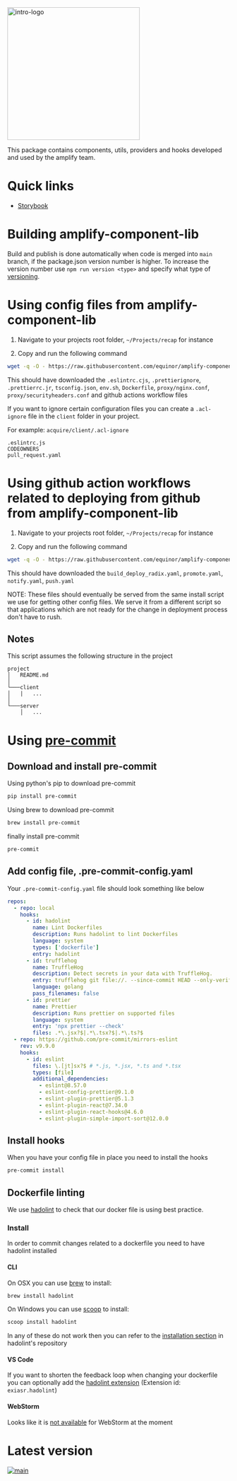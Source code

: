
<img alt="intro-logo" src="https://raw.githubusercontent.com/equinor/amplify-component-lib/main/static/amplify_logo.png" width="300px" />

This package contains components, utils, providers and hooks developed and used by the amplify team.

# Quick links

- [Storybook](https://storybook-amplify-components.app.radix.equinor.com/)

# Building amplify-component-lib

Build and publish is done automatically when code is merged into `main` branch, if the package.json version number is higher.
To increase the version number use `npm run version <type>` and specify what type of [versioning](https://github.com/theogravity/version-bump#quick-start-usage).

# Using config files from amplify-component-lib

1. Navigate to your projects root folder, `~/Projects/recap` for instance

2. Copy and run the following command

```bash
wget -q -O - https://raw.githubusercontent.com/equinor/amplify-component-lib/main/config/install.sh | bash
```


This should have downloaded the `.eslintrc.cjs`, `.prettierignore`, `.prettierrc.jr`, `tsconfig.json`, `env.sh`, `Dockerfile`, `proxy/nginx.conf`, `proxy/securityheaders.conf` and github actions workflow files

If you want to ignore certain configuration files you can create a `.acl-ignore` file in the `client` folder in your project.

For example: `acquire/client/.acl-ignore`
```
.eslintrc.js
CODEOWNERS
pull_request.yaml
```

# Using github action workflows related to deploying from github from amplify-component-lib

1. Navigate to your projects root folder, `~/Projects/recap` for instance

2. Copy and run the following command

```bash
wget -q -O - https://raw.githubusercontent.com/equinor/amplify-component-lib/main/config/install-deployment-files.sh | bash
```

This should have downloaded the `build_deploy_radix.yaml`, `promote.yaml`, `notify.yaml`, `push.yaml`

NOTE: These files should eventually be served from the same install script we use for getting other config files. We serve it from a different script so that applications which are not ready for the change in deployment process don't have to rush.

## Notes

This script assumes the following structure in the project

```
project
│   README.md
│
└───client
│   |   ...
│
└───server
    │   ...
```

# Using [pre-commit](https://pre-commit.com/)

## Download and install pre-commit

Using python's pip to download pre-commit

```bash
pip install pre-commit
```

Using brew to download pre-commit

```bash
brew install pre-commit
```

finally install pre-commit

```bash
pre-commit
```

## Add config file, .pre-commit-config.yaml

Your `.pre-commit-config.yaml` file should look something like below
```yaml
repos:
  - repo: local
    hooks:
      - id: hadolint
        name: Lint Dockerfiles
        description: Runs hadolint to lint Dockerfiles
        language: system
        types: ['dockerfile']
        entry: hadolint
      - id: trufflehog
        name: TruffleHog
        description: Detect secrets in your data with TruffleHog.
        entry: trufflehog git file://. --since-commit HEAD --only-verified --fail
        language: golang
        pass_filenames: false
      - id: prettier
        name: Prettier
        description: Runs prettier on supported files
        language: system
        entry: 'npx prettier --check'
        files: .*\.jsx?$|.*\.tsx?$|.*\.ts?$
  - repo: https://github.com/pre-commit/mirrors-eslint
    rev: v9.9.0
    hooks:
      - id: eslint
        files: \.[jt]sx?$ # *.js, *.jsx, *.ts and *.tsx
        types: [file]
        additional_dependencies:
          - eslint@8.57.0
          - eslint-config-prettier@9.1.0
          - eslint-plugin-prettier@5.1.3
          - eslint-plugin-react@7.34.0
          - eslint-plugin-react-hooks@4.6.0
          - eslint-plugin-simple-import-sort@12.0.0

```

## Install hooks

When you have your config file in place you need to install the hooks

```bash
pre-commit install
```


## Dockerfile linting

We use [hadolint](https://github.com/hadolint/hadolint) to check that our docker file is using best practice.

### Install

In order to commit changes related to a dockerfile you need to have hadolint installed

#### CLI

On OSX you can use [brew](https://brew.sh/) to install:

```bash
brew install hadolint
```

On Windows you can use [scoop](https://github.com/lukesampson/scoop) to install:

```bash
scoop install hadolint
```

In any of these do not work then you can refer to the [installation section](https://github.com/hadolint/hadolint?tab=readme-ov-file#install) in hadolint's repository

#### VS Code

If you want to shorten the feedback loop when changing your dockerfile you can optionally add the [hadolint extension](https://github.com/michaellzc/vscode-hadolint) (Extension id: `exiasr.hadolint`)

#### WebStorm

Looks like it is [not available](https://youtrack.jetbrains.com/issue/IJPL-69780/Bundle-hadolint-a-Docker-linting-tool) for WebStorm at the moment

# Latest version
[![main](https://img.shields.io/npm/v/@equinor/amplify-component-lib?color=%23c3f3d2&label=%40equinor%2Famplify-component-lib&logo=npm&)](https://www.npmjs.com/package/@equinor/amplify-component-lib)